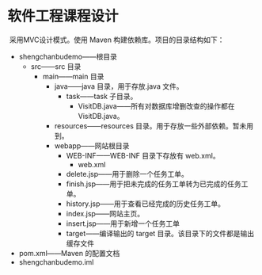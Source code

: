 # 软件工程课程设计

​	采用MVC设计模式。使用 Maven 构建依赖库。项目的目录结构如下：

- shengchanbudemo——根目录
  - src——src 目录
    - main——main 目录
      - java——java 目录，用于存放.java 文件。
        - task——task 子目录。
          - VisitDB.java——所有对数据库增删改查的操作都在 VisitDB.java。
      - resources——resources 目录。用于存放一些外部依赖。暂未用到。
      - webapp——网站根目录
        - WEB-INF——WEB-INF 目录下存放有 web.xml。
          - web.xml
        - delete.jsp——用于删除一个任务工单。
        - finish.jsp——用于把未完成的任务工单转为已完成的任务工单。
        - history.jsp——用于查看已经完成的历史任务工单。
        - index.jsp——网站主页。
        - insert.jsp——用于新增一个任务工单
        - target——编译输出的 target 目录。该目录下的文件都是输出缓存文件
- pom.xml——Maven 的配置文档
- shengchanbudemo.iml